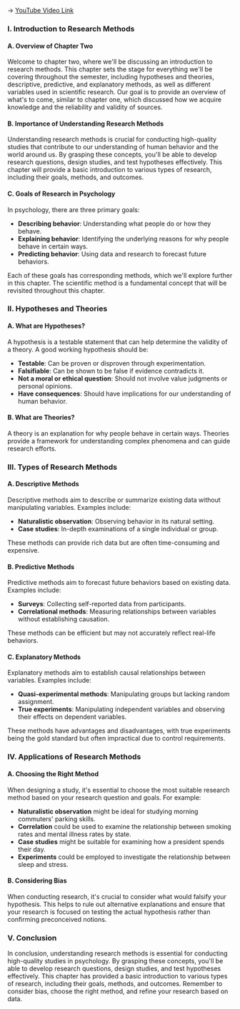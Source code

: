 -> [YouTube Video Link](https://www.youtube.com/watch?v=MdGkh9mj5Vk&list=PLWoagukcejEwxKMXbs_fWTJajvEh_XyhW&index=3&pp=iAQB)

### I. Introduction to Research Methods
#### A. Overview of Chapter Two

Welcome to chapter two, where we'll be discussing an introduction to research methods. This chapter sets the stage for everything we'll be covering throughout the semester, including hypotheses and theories, descriptive, predictive, and explanatory methods, as well as different variables used in scientific research. Our goal is to provide an overview of what's to come, similar to chapter one, which discussed how we acquire knowledge and the reliability and validity of sources.

#### B. Importance of Understanding Research Methods

Understanding research methods is crucial for conducting high-quality studies that contribute to our understanding of human behavior and the world around us. By grasping these concepts, you'll be able to develop research questions, design studies, and test hypotheses effectively. This chapter will provide a basic introduction to various types of research, including their goals, methods, and outcomes.

#### C. Goals of Research in Psychology

In psychology, there are three primary goals:

*   **Describing behavior**: Understanding what people do or how they behave.
*   **Explaining behavior**: Identifying the underlying reasons for why people behave in certain ways.
*   **Predicting behavior**: Using data and research to forecast future behaviors.

Each of these goals has corresponding methods, which we'll explore further in this chapter. The scientific method is a fundamental concept that will be revisited throughout this chapter.

### II. Hypotheses and Theories
#### A. What are Hypotheses?

A hypothesis is a testable statement that can help determine the validity of a theory. A good working hypothesis should be:

*   **Testable**: Can be proven or disproven through experimentation.
*   **Falsifiable**: Can be shown to be false if evidence contradicts it.
*   **Not a moral or ethical question**: Should not involve value judgments or personal opinions.
*   **Have consequences**: Should have implications for our understanding of human behavior.

#### B. What are Theories?

A theory is an explanation for why people behave in certain ways. Theories provide a framework for understanding complex phenomena and can guide research efforts.

### III. Types of Research Methods
#### A. Descriptive Methods

Descriptive methods aim to describe or summarize existing data without manipulating variables. Examples include:

*   **Naturalistic observation**: Observing behavior in its natural setting.
*   **Case studies**: In-depth examinations of a single individual or group.

These methods can provide rich data but are often time-consuming and expensive.

#### B. Predictive Methods

Predictive methods aim to forecast future behaviors based on existing data. Examples include:

*   **Surveys**: Collecting self-reported data from participants.
*   **Correlational methods**: Measuring relationships between variables without establishing causation.

These methods can be efficient but may not accurately reflect real-life behaviors.

#### C. Explanatory Methods

Explanatory methods aim to establish causal relationships between variables. Examples include:

*   **Quasi-experimental methods**: Manipulating groups but lacking random assignment.
*   **True experiments**: Manipulating independent variables and observing their effects on dependent variables.

These methods have advantages and disadvantages, with true experiments being the gold standard but often impractical due to control requirements.

### IV. Applications of Research Methods
#### A. Choosing the Right Method

When designing a study, it's essential to choose the most suitable research method based on your research question and goals. For example:

*   **Naturalistic observation** might be ideal for studying morning commuters' parking skills.
*   **Correlation** could be used to examine the relationship between smoking rates and mental illness rates by state.
*   **Case studies** might be suitable for examining how a president spends their day.
*   **Experiments** could be employed to investigate the relationship between sleep and stress.

#### B. Considering Bias

When conducting research, it's crucial to consider what would falsify your hypothesis. This helps to rule out alternative explanations and ensure that your research is focused on testing the actual hypothesis rather than confirming preconceived notions.

### V. Conclusion
In conclusion, understanding research methods is essential for conducting high-quality studies in psychology. By grasping these concepts, you'll be able to develop research questions, design studies, and test hypotheses effectively. This chapter has provided a basic introduction to various types of research, including their goals, methods, and outcomes. Remember to consider bias, choose the right method, and refine your research based on data.